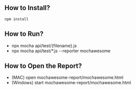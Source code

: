 ## How to Install?

```
npm install
```

## How to Run?
- npx mocha api/test/{filename}.js
- npx mocha api/test/*.js --reporter mochawesome

## How to Open the Report?
- (MAC) open mochawesome-report/mochawesome.html
- (Windows) start mochawesome-report/mochawesome.html